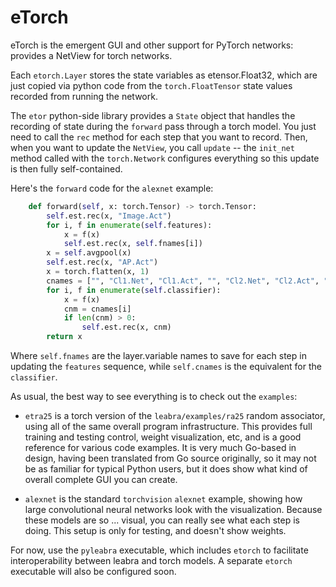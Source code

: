 # eTorch

eTorch is the emergent GUI and other support for PyTorch networks: provides a NetView for torch networks.

Each `etorch.Layer` stores the state variables as etensor.Float32, which are just copied via python code from the `torch.FloatTensor` state values recorded from running the network.

The `etor` python-side library provides a `State` object that handles the recording of state during the `forward` pass through a torch model.  You just need to call the `rec` method for each step that you want to record.  Then, when you want to update the `NetView`, you call `update` -- the `init_net` method called with the `torch.Network` configures everything so this update is then fully self-contained.

Here's the `forward` code for the `alexnet` example:

```Python
    def forward(self, x: torch.Tensor) -> torch.Tensor:
        self.est.rec(x, "Image.Act")
        for i, f in enumerate(self.features):
            x = f(x)
            self.est.rec(x, self.fnames[i])
        x = self.avgpool(x)
        self.est.rec(x, "AP.Act")
        x = torch.flatten(x, 1)
        cnames = ["", "Cl1.Net", "Cl1.Act", "", "Cl2.Net", "Cl2.Act", "Out.Net"]
        for i, f in enumerate(self.classifier):
            x = f(x)
            cnm = cnames[i]
            if len(cnm) > 0:
                self.est.rec(x, cnm)
        return x
```

Where `self.fnames` are the layer.variable names to save for each step in updating the `features` sequence, while `self.cnames` is the equivalent for the `classifier`.

As usual, the best way to see everything is to check out the `examples`:

* `etra25` is a torch version of the `leabra/examples/ra25` random associator, using all of the same overall program infrastructure.  This provides full training and testing control, weight visualization, etc, and is a good reference for various code examples.  It is very much Go-based in design, having been translated from Go source originally, so it may not be as familiar for typical Python users, but it does show what kind of overall complete GUI you can create.

* `alexnet` is the standard `torchvision` `alexnet` example, showing how large convolutional neural networks look with the visualization.  Because these models are so ... visual, you can really see what each step is doing.  This setup is only for testing, and doesn't show weights.

For now, use the `pyleabra` executable, which includes `etorch` to facilitate interoperability between leabra and torch models.  A separate `etorch` executable will also be configured soon.


